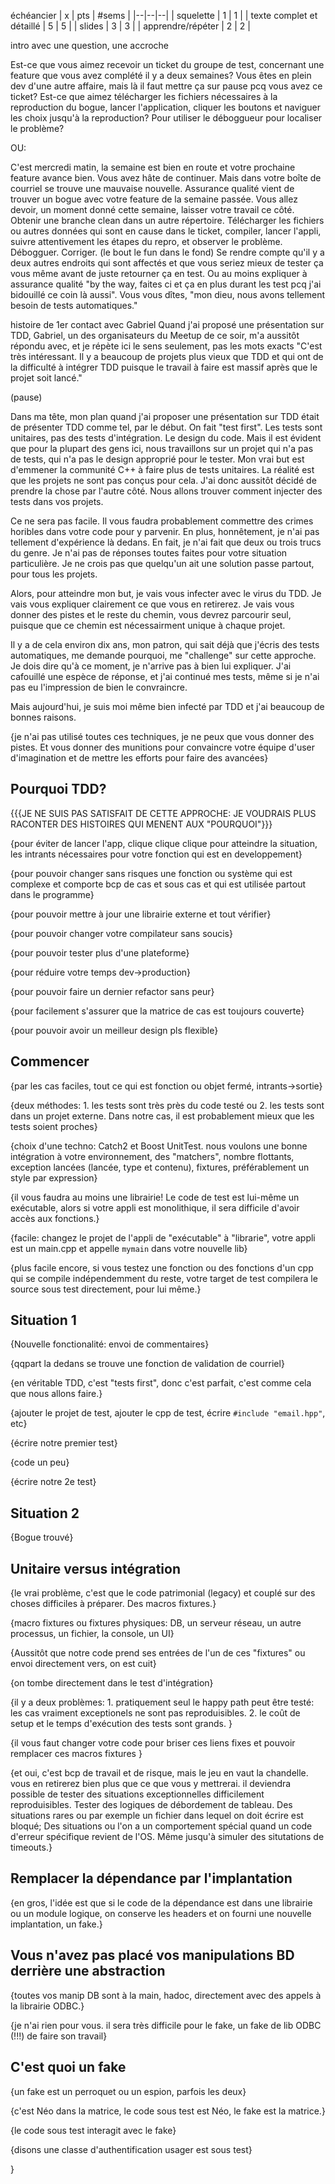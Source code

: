 échéancier
| x | pts | #sems |
|--|--|--|
| squelette | 1 | 1 |
| texte complet et détaillé | 5 | 5 |
| slides | 3 | 3 |
| apprendre/répéter | 2 | 2 |


intro avec une question, une accroche

Est-ce que vous aimez recevoir un ticket du groupe de test, concernant une feature que vous avez complété il y a deux semaines?  Vous êtes en plein dev d'une autre affaire, mais là il faut mettre ça sur pause pcq vous avez ce ticket?  Est-ce que aimez télécharger les fichiers nécessaires à la reproduction du bogue, lancer l'application, cliquer les boutons et naviguer les choix jusqu'à la reproduction?  Pour utiliser le déboggueur pour localiser le problème?

OU:

C'est mercredi matin, la semaine est bien en route et votre prochaine feature avance bien.  Vous avez hâte de continuer.  Mais dans votre boîte de courriel se trouve une mauvaise nouvelle.  Assurance qualité vient de trouver un bogue avec votre feature de la semaine passée.  Vous allez devoir, un moment donné cette semaine, laisser votre travail ce côté.  Obtenir une branche clean dans un autre répertoire.  Télécharger les fichiers ou autres données qui sont en cause dans le ticket, compiler, lancer l'appli, suivre attentivement les étapes du repro, et observer le problème.  Débogguer.  Corriger.  (le bout le fun dans le fond) Se rendre compte qu'il y a deux autres endroits qui sont affectés et que vous seriez mieux de tester ça vous même avant de juste retourner ça en test.  Ou au moins expliquer à assurance qualité "by the way, faites ci et ça en plus durant les test pcq j'ai bidouillé ce coin là aussi".  Vous vous dîtes, "mon dieu, nous avons tellement besoin de tests automatiques."


histoire de 1er contact avec Gabriel
Quand j'ai proposé une présentation sur TDD, Gabriel, un des organisateurs du Meetup de ce soir, m'a aussitôt répondu avec, et je répète ici le sens seulement, pas les mots exacts "C'est très intéressant.  Il y a beaucoup de projets plus vieux que TDD et qui ont de la difficulté à intégrer TDD puisque le travail à faire est massif après que le projet soit lancé."  

(pause)

Dans ma tête, mon plan quand j'ai proposer une présentation sur TDD était de présenter TDD comme tel, par le début.  On fait "test first".  Les tests sont unitaires, pas des tests d'intégration.  Le design du code.  Mais il est évident que pour la plupart des gens ici, nous travaillons sur un projet qui n'a pas de tests, qui n'a pas le design approprié pour le tester.  Mon vrai but est d'emmener la communité C++ à faire plus de tests unitaires.  La réalité est que les projets ne sont pas conçus pour cela.  J'ai donc aussitôt décidé de prendre la chose par l'autre côté.  Nous allons trouver comment injecter des tests dans vos projets.  

Ce ne sera pas facile.  Il vous faudra probablement commettre des crimes horibles dans votre code pour y parvenir.  En plus, honnêtement, je n'ai pas tellement d'expérience là dedans.  En fait, je n'ai fait que deux ou trois trucs du genre.  Je n'ai pas de réponses toutes faites pour votre situation particulière.  Je ne crois pas que quelqu'un ait une solution passe partout, pour tous les projets.

Alors, pour atteindre mon but, je vais vous infecter avec le virus du TDD.  Je vais vous expliquer clairement ce que vous en retirerez.  Je vais vous donner des pistes et le reste du chemin, vous devrez parcourir seul, puisque que ce chemin est nécessairment unique à chaque projet.

Il y a de cela environ dix ans, mon patron, qui sait déjà que j'écris des tests automatiques, me demande pourquoi, me "challenge" sur cette approche.  Je dois dire qu'à ce moment, je n'arrive pas à bien lui expliquer.  J'ai cafouillé une espèce de réponse, et  j'ai continué mes tests, même si je n'ai pas eu l'impression de bien le convraincre.

Mais aujourd'hui, je suis moi même bien infecté par TDD et j'ai beaucoup de bonnes raisons.

{je n'ai pas utilisé toutes ces techniques, je ne peux que vous donner des pistes.  Et vous donner des munitions pour convaincre votre équipe d'user d'imagination et de mettre les efforts pour faire des avancées}

## Pourquoi TDD?

{{{JE NE SUIS PAS SATISFAIT DE CETTE APPROCHE: JE VOUDRAIS PLUS RACONTER DES HISTOIRES QUI MENENT AUX "POURQUOI"}}}

{pour éviter de lancer l'app, clique clique clique pour atteindre la situation, les intrants nécessaires pour votre fonction qui est en developpement}

{pour pouvoir changer sans risques une fonction ou système qui est complexe et comporte bcp de cas et sous cas et qui est utilisée partout dans le programme}

{pour pouvoir mettre à jour une librairie externe et tout vérifier}

{pour pouvoir changer votre compilateur sans soucis}

{pour pouvoir tester plus d'une plateforme}

{pour réduire votre temps dev->production}

{pour pouvoir faire un dernier refactor sans peur}

{pour facilement s'assurer que la matrice de cas est toujours couverte}

{pour pouvoir avoir un meilleur design pls flexible}

## Commencer

{par les cas faciles, tout ce qui est fonction ou objet fermé, intrants->sortie}

{deux méthodes: 1. les tests sont très près du code testé ou 2. les tests sont dans un projet externe.  Dans notre cas, il est probablement mieux que les tests soient proches}

{choix d'une techno: Catch2 et Boost UnitTest. nous voulons une bonne intégration à votre environnement, des "matchers", nombre flottants, exception lancées (lancée, type et contenu), fixtures, préférablement un style par expression}

{il vous faudra au moins une librairie!  Le code de test est lui-même un exécutable, alors si votre appli est monolithique, il sera difficile d'avoir accès aux fonctions.}

{facile: changez le projet de l'appli de "exécutable" à "librarie", votre appli est un main.cpp et appelle `mymain` dans votre nouvelle lib}

{plus facile encore, si vous testez une fonction ou des fonctions d'un cpp qui se compile indépendemment du reste, votre target de test compilera le source sous test directement, pour lui même.}

## Situation 1

{Nouvelle fonctionalité: envoi de commentaires}

{qqpart la dedans se trouve une fonction de validation de courriel}

{en véritable TDD, c'est "tests first", donc c'est parfait, c'est comme cela que nous allons faire.}

{ajouter le projet de test, ajouter le cpp de test, écrire `#include "email.hpp"`, etc}

{écrire notre premier test}

{code un peu}

{écrire notre 2e test}

## Situation 2

{Bogue trouvé}


## Unitaire versus intégration

{le vrai problème, c'est que le code patrimonial (legacy) et couplé sur des choses difficiles à préparer.  Des macros fixtures.}

{macro fixtures ou fixtures physiques: DB, un serveur réseau, un autre processus, un fichier, la console, un UI}

{Aussitôt que notre code prend ses entrées de l'un de ces "fixtures" ou envoi directement vers, on est cuit}

{on tombe directement dans le test d'intégration}

{il y a deux problèmes: 1. pratiquement seul le happy path peut être testé: les cas vraiment exceptionels ne sont pas reproduisibles.  2. le coût de setup et le temps d'exécution des tests sont grands. }

{il vous faut changer votre code pour briser ces liens fixes et pouvoir remplacer ces macros fixtures }

{et oui, c'est bcp de travail et de risque, mais le jeu en vaut la chandelle.  vous en retirerez bien plus que ce que vous y mettrerai.  il deviendra possible de tester des situations exceptionnelles difficilement reproduisibles.  Tester des logiques de débordement de tableau.  Des situations rares ou par exemple un fichier dans lequel on doit écrire est bloqué; Des situations ou l'on a un comportement spécial quand un code d'erreur spécifique revient de l'OS.  Même jusqu'à simuler des situtations de timeouts.}

## Remplacer la dépendance par l'implantation

{en gros, l'idée est que si le code de la dépendance est dans une librairie ou un module logique, on conserve les headers et on fourni une nouvelle implantation, un fake.}

## Vous n'avez pas placé vos manipulations BD derrière une abstraction

{toutes vos manip DB sont à la main, hadoc, directement avec des appels à la librairie ODBC.}

{je n'ai rien pour vous.  il sera très difficile pour le fake, un fake de lib ODBC (!!!) de faire son travail}


## C'est quoi un fake

{un fake est un perroquet ou un espion, parfois les deux}

{c'est Néo dans la matrice, le code sous test est Néo, le fake est la matrice.}

{le code sous test interagit avec le fake}

{disons une classe d'authentification usager est sous test}





}



